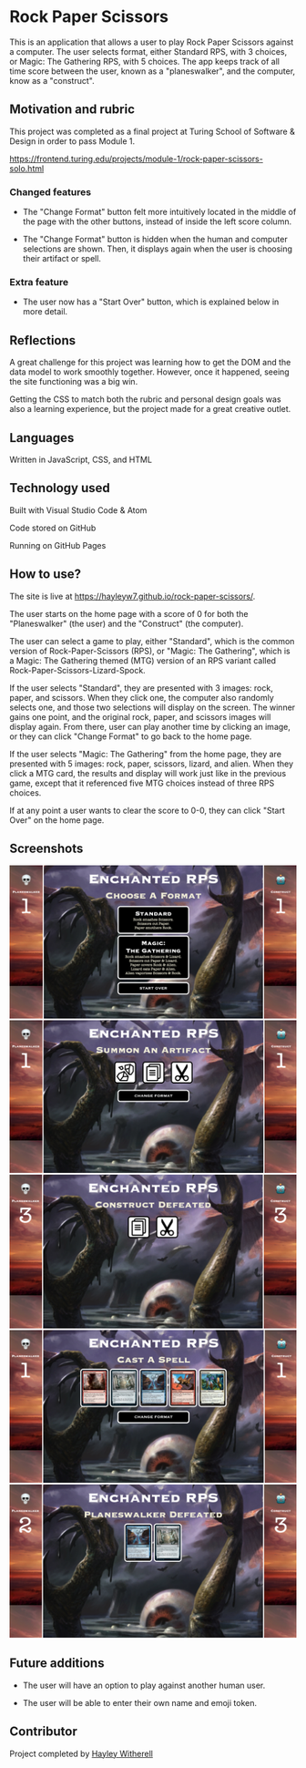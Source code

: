 # Rock Paper Scissors

This is an application that allows a user to play Rock Paper Scissors against a computer. The user selects format, either Standard RPS, with 3 choices, or Magic: The Gathering RPS, with 5 choices. The app keeps track of all time score between the user, known as a "planeswalker", and the computer, know as a "construct".

## Motivation and rubric

This project was completed as a final project at Turing School of Software & Design in order to pass Module 1.

https://frontend.turing.edu/projects/module-1/rock-paper-scissors-solo.html

### Changed features

* The "Change Format" button felt more intuitively located in the middle of the page with the other buttons, instead of inside the left score column.

* The "Change Format" button is hidden when the human and computer selections are shown. Then, it displays again when the user is choosing their artifact or spell.

### Extra feature

* The user now has a "Start Over" button, which is explained below in more detail.

## Reflections

A great challenge for this project was learning how to get the DOM and the data model to work smoothly together. However, once it happened, seeing the site functioning was a big win.

Getting the CSS to match both the rubric and personal design goals was also a learning experience, but the project made for a great creative outlet.

## Languages

Written in JavaScript, CSS, and HTML

## Technology used

Built with Visual Studio Code & Atom

Code stored on GitHub

Running on GitHub Pages

## How to use?

The site is live at https://hayleyw7.github.io/rock-paper-scissors/.

The user starts on the home page with a score of 0 for both the "Planeswalker" (the user) and the "Construct" (the computer).

The user can select a game to play, either "Standard", which is the common version of Rock-Paper-Scissors (RPS), or "Magic: The Gathering", which is a Magic: The Gathering themed (MTG) version of an RPS variant called Rock-Paper-Scissors-Lizard-Spock.

If the user selects "Standard", they are presented with 3 images: rock, paper, and scissors. When they click one, the computer also randomly selects one, and those two selections will display on the screen. The winner gains one point, and the original rock, paper, and scissors images will display again. From there, user can play another time by clicking an image, or they can click "Change Format" to go back to the home page.

If the user selects "Magic: The Gathering" from the home page, they are presented with 5 images: rock, paper, scissors, lizard, and alien. When they click a MTG card, the results and display will work just like in the previous game, except that it referenced five MTG choices instead of three RPS choices.

If at any point a user wants to clear the score to 0-0, they can click "Start Over" on the home page.

## Screenshots

![Home](assets/ss-home.png)
![Rock-Paper-Scissors Game](assets/ss-rps-game.png)
![Rock-Paper-Scissors Selections](assets/ss-rps-selections.png)
![Magic: The Gathering Game](assets/ss-mtg-game.png)
![Magic: The Gathering Selections](assets/ss-mtg-selections.png)

## Future additions

* The user will have an option to play against another human user.

* The user will be able to enter their own name and emoji token.

## Contributor

Project completed by [Hayley Witherell](https://github.com/hayleyw7)
